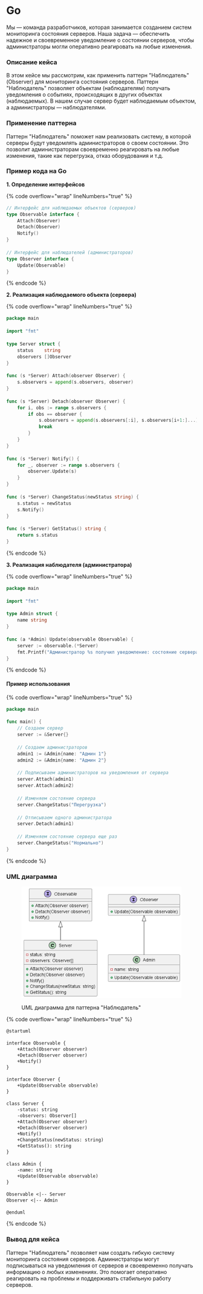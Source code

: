 # Go

Мы — команда разработчиков, которая занимается созданием систем мониторинга состояния серверов. Наша задача — обеспечить надежное и своевременное уведомление о состоянии серверов, чтобы администраторы могли оперативно реагировать на любые изменения.

### Описание кейса

В этом кейсе мы рассмотрим, как применить паттерн "Наблюдатель" (Observer) для мониторинга состояния серверов. Паттерн "Наблюдатель" позволяет объектам (наблюдателям) получать уведомления о событиях, происходящих в других объектах (наблюдаемых). В нашем случае сервер будет наблюдаемым объектом, а администраторы — наблюдателями.

### Применение паттерна

Паттерн "Наблюдатель" поможет нам реализовать систему, в которой серверы будут уведомлять администраторов о своем состоянии. Это позволит администраторам своевременно реагировать на любые изменения, такие как перегрузка, отказ оборудования и т.д.

### Пример кода на Go

**1. Определение интерфейсов**

{% code overflow="wrap" lineNumbers="true" %}
```go
// Интерфейс для наблюдаемых объектов (серверов)
type Observable interface {
    Attach(Observer)
    Detach(Observer)
    Notify()
}

// Интерфейс для наблюдателей (администраторов)
type Observer interface {
    Update(Observable)
}
```
{% endcode %}

**2. Реализация наблюдаемого объекта (сервера)**

{% code overflow="wrap" lineNumbers="true" %}
```go
package main

import "fmt"

type Server struct {
    status    string
    observers []Observer
}

func (s *Server) Attach(observer Observer) {
    s.observers = append(s.observers, observer)
}

func (s *Server) Detach(observer Observer) {
    for i, obs := range s.observers {
        if obs == observer {
            s.observers = append(s.observers[:i], s.observers[i+1:]...)
            break
        }
    }
}

func (s *Server) Notify() {
    for _, observer := range s.observers {
        observer.Update(s)
    }
}

func (s *Server) ChangeStatus(newStatus string) {
    s.status = newStatus
    s.Notify()
}

func (s *Server) GetStatus() string {
    return s.status
}
```
{% endcode %}

**3. Реализация наблюдателя (администратора)**

{% code overflow="wrap" lineNumbers="true" %}
```go
package main

import "fmt"

type Admin struct {
    name string
}

func (a *Admin) Update(observable Observable) {
    server := observable.(*Server)
    fmt.Printf("Администратор %s получил уведомление: состояние сервера изменилось на %s\n", a.name, server.GetStatus())
}
```
{% endcode %}

#### Пример использования

{% code overflow="wrap" lineNumbers="true" %}
```go
package main

func main() {
    // Создаем сервер
    server := &Server{}

    // Создаем администраторов
    admin1 := &Admin{name: "Админ 1"}
    admin2 := &Admin{name: "Админ 2"}

    // Подписываем администраторов на уведомления от сервера
    server.Attach(admin1)
    server.Attach(admin2)

    // Изменяем состояние сервера
    server.ChangeStatus("Перегрузка")

    // Отписываем одного администратора
    server.Detach(admin1)

    // Изменяем состояние сервера еще раз
    server.ChangeStatus("Нормально")
}
```
{% endcode %}

### UML диаграмма

<figure><img src="../../../../../.gitbook/assets/image (6).png" alt=""><figcaption><p>UML диаграмма для паттерна "Наблюдатель"</p></figcaption></figure>

{% code overflow="wrap" lineNumbers="true" %}
```plantuml
@startuml

interface Observable {
    +Attach(Observer observer)
    +Detach(Observer observer)
    +Notify()
}

interface Observer {
    +Update(Observable observable)
}

class Server {
    -status: string
    -observers: Observer[]
    +Attach(Observer observer)
    +Detach(Observer observer)
    +Notify()
    +ChangeStatus(newStatus: string)
    +GetStatus(): string
}

class Admin {
    -name: string
    +Update(Observable observable)
}

Observable <|-- Server
Observer <|-- Admin

@enduml
```
{% endcode %}

### Вывод для кейса

Паттерн "Наблюдатель" позволяет нам создать гибкую систему мониторинга состояния серверов. Администраторы могут подписываться на уведомления от серверов и своевременно получать информацию о любых изменениях. Это помогает оперативно реагировать на проблемы и поддерживать стабильную работу серверов.

